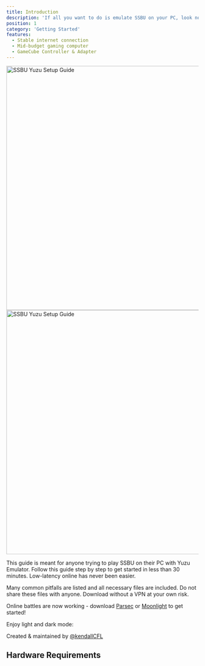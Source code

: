 ```yaml
---
title: Introduction
description: 'If all you want to do is emulate SSBU on your PC, look no farther. From file dumps to controller & online instructions, we have it all.'
position: 1
category: 'Getting Started'
features:
  - Stable internet connection  
  - Mid-budget gaming computer
  - GameCube Controller & Adapter
---
```


<img src="/preview-light.jpg" class="light-img" width="1280" height="640" alt="SSBU Yuzu Setup Guide" />
<img src="/preview-dark.jpg" class="dark-img" width="1280" height="640" alt="SSBU Yuzu Setup Guide" />

<p>This guide is meant for anyone trying to play SSBU on their PC with Yuzu Emulator. Follow this guide step by step to get started in less than 30 minutes. Low-latency online has never been easier.</p>

<p>Many common pitfalls are listed and all necessary files are included. Do not share these files with anyone. Download without a VPN at your own risk.</p>

<alert type="success">

Online battles are now working - download [Parsec](https://parsecgaming.com/) or [Moonlight](https://moonlight-stream.org/) to get started!

</alert>
<p class="flex items-center">Enjoy light and dark mode:&nbsp;<app-color-switcher class="inline-flex ml-2"></app-color-switcher></p>

Created & maintained by [@kendallCFL](https://twitter.com/@kendallCFL)

## Hardware Requirements

<list :items="features"></list>




